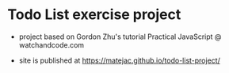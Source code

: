 ﻿# Todo List exercise project

- project based on Gordon Zhu's tutorial Practical JavaScript @ watchandcode.com

- site is published at https://matejac.github.io/todo-list-project/
